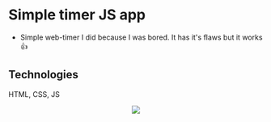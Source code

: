 # Simple timer JS app

* Simple web-timer I did because I was bored. It has it's flaws but it works 👍

## Technologies

HTML, CSS, JS

   
<p align="center">
  <img src="https://i.imgur.com/CFQKQYh.jpeg" />
</p>
